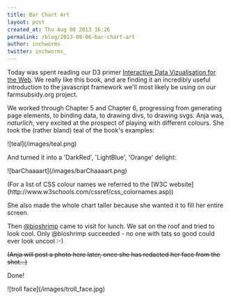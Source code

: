 ```yaml
---
title: Bar Chart Art
layout: post
created_at: Thu Aug 08 2013 16:26
permalink: /blog/2013-08-06-bar-chart-art
author: inchworms
twitter: inchworms_
---
```


Today was spent reading our D3 primer [Interactive Data Vizualisation for the Web](http://shop.oreilly.com/product/0636920026938.do). We really like this book, and are finding it an incredibly useful introduction to the javascript framework we'll most likely be using on our farmsubsidy.org project.

We worked through Chapter 5 and Chapter 6, progressing from generating page elements, to binding data, to drawing divs, to drawing svgs. Anja was, *naturlich*, very excited at the prospect of playing with different colours. She took the (rather bland) teal of the book's examples:
<p></p>
![teal](/images/teal.png)
<p></p>
And turned it into a 'DarkRed', 'LightBlue', 'Orange' delight:
<p></p>
![barChaaaart](/images/barChaaaart.png)
<p></p>
(For a list of CSS colour names we referred to the [W3C website](http://www.w3schools.com/cssref/css_colornames.asp))

She also made the whole chart taller because she wanted it to fill her entire screen. 

Then [@bioshrimp](https://twitter.com/bioshrimp) came to visit for lunch. We sat on the roof and tried to look cool. Only @bioshrimp succeeded - no one with tats so good could ever look uncool :-) 
<p></p>
<p style="text-decoration:line-through;">(Anja will post a photo here later, once she has redacted her face from the shot...)</p>Done!
<p></p>
![troll face](/images/troll_face.jpg)

